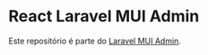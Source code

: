 # React Laravel MUI Admin

Este repositório é parte do [Laravel MUI Admin](https://github.com/AranduTech/laravel-mui-admin).
